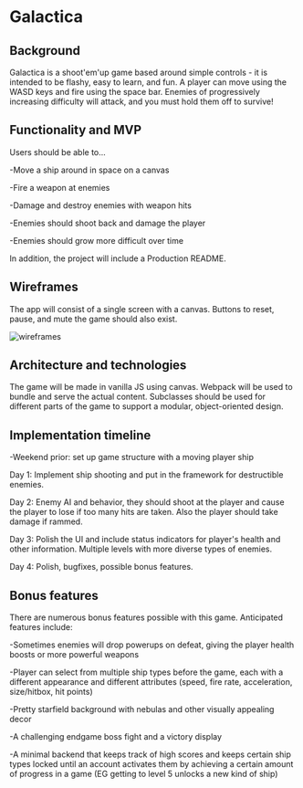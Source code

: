 # Galactica

## Background

Galactica is a shoot'em'up game based around simple controls - it is intended to be flashy, easy to learn, and fun. A player can move using the WASD keys and fire using the space bar. Enemies of progressively increasing difficulty will attack, and you must hold them off to survive!

## Functionality and MVP

Users should be able to...

-Move a ship around in space on a canvas

-Fire a weapon at enemies

-Damage and destroy enemies with weapon hits

-Enemies should shoot back and damage the player

-Enemies should grow more difficult over time

In addition, the project will include a Production README.

## Wireframes

The app will consist of a single screen with a canvas. Buttons to reset, pause, and mute the game should also exist.

![wireframes](images/js_wireframe.jpeg)

## Architecture and technologies

The game will be made in vanilla JS using canvas. Webpack will be used to bundle and serve the actual content. Subclasses should be used for different parts of the game to support a modular, object-oriented design.

## Implementation timeline

-Weekend prior: set up game structure with a moving player ship

Day 1: Implement ship shooting and put in the framework for destructible enemies.

Day 2: Enemy AI and behavior, they should shoot at the player and cause the player to lose if too many hits are taken. Also the player should take damage if rammed.

Day 3: Polish the UI and include status indicators for player's health and other information. Multiple levels with more diverse types of enemies.

Day 4: Polish, bugfixes, possible bonus features.

## Bonus features

There are numerous bonus features possible with this game. Anticipated features include:

-Sometimes enemies will drop powerups on defeat, giving the player health boosts or more powerful weapons

-Player can select from multiple ship types before the game, each with a different appearance and different attributes (speed, fire rate, acceleration, size/hitbox, hit points)

-Pretty starfield background with nebulas and other visually appealing decor

-A challenging endgame boss fight and a victory display

-A minimal backend that keeps track of high scores and keeps certain ship types locked until an account activates them by achieving a certain amount of progress in a game (EG getting to level 5 unlocks a new kind of ship)
